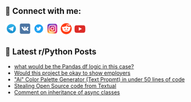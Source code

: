 ## 🔎 Connect with me:
[<img src="https://github.com/bullbesh/bullbesh/blob/main/images/Telegram.png" width="32" height="32" />](https://t.me/bullbesh)
[<img src="https://github.com/bullbesh/bullbesh/blob/main/images/VK.png" width="32" height="32" />](https://vk.com/bullbesh)
[<img src="https://github.com/bullbesh/bullbesh/blob/main/images/Twitter.png" width="32" height="32" />](https://twitter.com/bullbesh1)
[<img src="https://github.com/bullbesh/bullbesh/blob/main/images/Instagram.png" width="32" height="32" />](https://www.instagram.com/bullbesh)
[<img src="https://github.com/bullbesh/bullbesh/blob/main/images/Reddit.png" width="32" height="32" />](https://www.reddit.com/user/bullbesh)
[<img src="https://github.com/bullbesh/bullbesh/blob/main/images/YouTube.png" width="32" height="32" />](https://www.youtube.com/channel/UCtfjRs6uzgq5mfm8S06WTcg)

## 📕 Latest r/Python Posts
<!-- BLOG-POST-LIST:START -->
- [what would be the Pandas df logic in this case?](https://www.reddit.com/r/Python/comments/z0c5a0/what_would_be_the_pandas_df_logic_in_this_case/)
- [Would this project be okay to show employers](https://www.reddit.com/r/Python/comments/z0ax6i/would_this_project_be_okay_to_show_employers/)
- [&quot;Ai&quot; Color Palette Generator &lpar;Text Propmt&rpar; in under 50 lines of code](https://www.reddit.com/r/Python/comments/z083dd/ai_color_palette_generator_text_propmt_in_under/)
- [Stealing Open Source code from Textual](https://www.reddit.com/r/Python/comments/z055ei/stealing_open_source_code_from_textual/)
- [Comment on inheritance of async classes](https://www.reddit.com/r/Python/comments/z02tjt/comment_on_inheritance_of_async_classes/)
<!-- BLOG-POST-LIST:END -->
